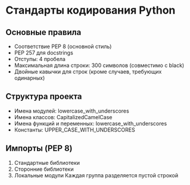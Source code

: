 # Стандарты кодирования Python

## Основные правила
- Соответствие PEP 8 (основной стиль)
- PEP 257 для docstrings
- Отступы: 4 пробела
- Максимальная длина строки: 300 символов (совместимо с black)
- Двойные кавычки для строк (кроме случаев, требующих одинарных)

## Структура проекта
- Имена модулей: lowercase_with_underscores
- Имена классов: CapitalizedCamelCase
- Имена функций и переменных: lowercase_with_underscores
- Константы: UPPER_CASE_WITH_UNDERSCORES

## Импорты (PEP 8)
1. Стандартные библиотеки
2. Сторонние библиотеки
3. Локальные модули
Каждая группа разделяется пустой строкой